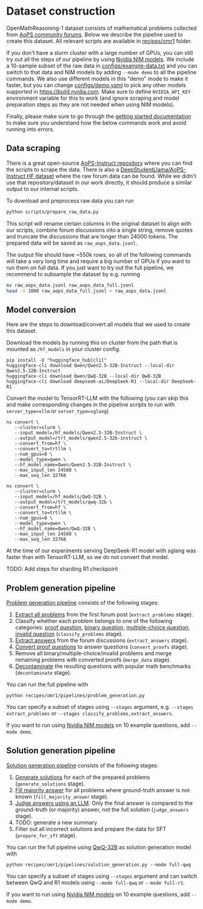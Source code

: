 # Dataset construction

OpenMathReasoning-1 dataset consists of mathematical problems collected from [AoPS community forums](https://artofproblemsolving.com/community). Below we describe the pipeline used to create this dataset. All relevant scripts are available in
[recipes/omr1](https://github.com/NVIDIA/NeMo-Skills/tree/main/recipes/omr1) folder.

If you don't have a slurm cluster with a large number of GPUs,
you can still try out all the steps of our pipeline by using [Nvidia NIM models](https://build.nvidia.com/). We include
a 10-sample subset of the raw data in [configs/example-data.txt](https://github.com/NVIDIA/NeMo-Skills/tree/main/recipes/omr1/configs/example-data.txt) and you can
switch to that data and NIM models by adding `--mode demo` to all the pipeline commands. We also use different models
in this "demo" mode to make it faster, but you can change [configs/demo.yaml](https://github.com/NVIDIA/NeMo-Skills/tree/main/recipes/omr1/configs/demo.yaml) to pick
any other models supported in https://build.nvidia.com. Make sure to define `NVIDIA_API_KEY` environment variable for this to work
(and ignore scraping and model preparation steps as they are not needed when using NIM models).

Finally, please make sure to go through the
[getting started documentation](../basics/index.md) to make sure you understand how the below commands
work and avoid running into errors.


## Data scraping

There is a great open-source [AoPS-Instruct repository](https://github.com/dsl-lab/aops) where you can find the scripts to scrape
the data. There is also a [DeepStudentLlama/AoPS-Instruct HF dataset](https://huggingface.co/datasets/DeepStudentLlama/AoPS-Instruct) where the raw forum data can be found.
While we didn't use that repository/dataset in our work directly, it should produce a similar output to our internal scripts.

To download and preprocess raw data you can run

```bash
python scripts/prepare_raw_data.py
```

This script will rename certain columns in the original dataset to align with our scripts, combine forum discussions into
a single string, remove quotes and truncate the discussions that are longer than 24000 tokens. The prepared data will be
saved as `raw_aops_data.jsonl`.

The output file should have ~550k rows, so all of the following commands will take a very long time and require a big
number of GPUs if you want to run them on full data. If you just want to try out the full pipeline, we recommend to subsample
the dataset by e.g. running

```bash
mv raw_aops_data.jsonl raw_aops_data_full.jsonl
head -n 1000 raw_aops_data_full.jsonl > raw_aops_data.jsonl
```

## Model conversion

Here are the steps to download/convert all models that we used to create this dataset.

Download the models by running this on cluster from the path that is mounted as `/hf_models` in your cluster config.
```
pip install -U "huggingface_hub[cli]"
huggingface-cli download Qwen/Qwen2.5-32B-Instruct --local-dir Qwen2.5-32B-Instruct
huggingface-cli download Qwen/QwQ-32B --local-dir QwQ-32B
huggingface-cli download deepseek-ai/DeepSeek-R1 --local-dir DeepSeek-R1
```

Convert the model to TensorRT-LLM with the following (you can skip this and make corresponding changes in the pipeline
scripts to run with `server_type=vllm` or `server_type=sglang`)

```
ns convert \
   --cluster=slurm \
   --input_model=/hf_models/Qwen2.5-32B-Instruct \
   --output_model=/trt_models/qwen2.5-32b-instruct \
   --convert_from=hf \
   --convert_to=trtllm \
   --num_gpus=8 \
   --model_type=qwen \
   --hf_model_name=Qwen/Qwen2.5-32B-Instruct \
   --max_input_len 24580 \
   --max_seq_len 32768

ns convert \
   --cluster=slurm \
   --input_model=/hf_models/QwQ-32B \
   --output_model=/trt_models/qwq-32b \
   --convert_from=hf \
   --convert_to=trtllm \
   --num_gpus=8 \
   --model_type=qwen \
   --hf_model_name=Qwen/QwQ-32B \
   --max_input_len 24580 \
   --max_seq_len 32768
```

At the time of our experiments serving DeepSeek-R1 model with sglang was faster than with TensorRT-LLM, so
we do not convert that model.

TODO: Add steps for sharding R1 checkpoint


## Problem generation pipeline

[Problem generation pipeline](https://github.com/NVIDIA/NeMo-Skills/tree/main/recipes/omr1/pipelines/problem_generation.py)
consists of the following stages:

1. [Extract all problems](https://github.com/NVIDIA/NeMo-Skills/tree/main/recipes/omr1/prompts/extract-problems.yaml)
   from the first forum post (`extract_problems` stage).
2. Classify whether each problem belongs to one of the following categories:
   [proof question](https://github.com/NVIDIA/NeMo-Skills/tree/main/recipes/omr1/prompts/classify-if-proof.yaml),
   [binary question](https://github.com/NVIDIA/NeMo-Skills/tree/main/recipes/omr1/prompts/classify-if-binary.yaml),
   [multiple-choice question](https://github.com/NVIDIA/NeMo-Skills/tree/main/recipes/omr1/prompts/classify-if-mcq.yaml),
   [invalid question](https://github.com/NVIDIA/NeMo-Skills/tree/main/recipes/omr1/prompts/classify-if-invalid.yaml)
   (`classify_problems` stage).
3. [Extract answers](https://github.com/NVIDIA/NeMo-Skills/tree/main/recipes/omr1/prompts/extract-answers.yaml)
   from the forum discussions (`extract_answers` stage).
4. [Convert proof questions](https://github.com/NVIDIA/NeMo-Skills/tree/main/recipes/omr1/prompts/convert-proofs.yaml)
   to answer questions (`convert_proofs` stage).
5. Remove all binary/multiple-choice/invalid problems and merge remaining problems with converted proofs (`merge_data` stage).
6. [Decontaminate](../pipelines/decontamination.md) the resulting questions with popular math benchmarks (`decontaminate` stage).

You can run the full pipeline with

```
python recipes/omr1/pipelines/problem_generation.py
```

You can specify a subset of stages using `--stages` argument, e.g. `--stages extract_problems` or `--stages classify_problems,extract_answers`.

If you want to run using [Nvidia NIM models](https://build.nvidia.com/models) on 10 example questions, add `--mode demo`.


## Solution generation pipeline

[Solution generation pipeline](https://github.com/NVIDIA/NeMo-Skills/tree/main/recipes/omr1/pipelines/solution_generation.py)
consists of the following stages:

1. [Generate solutions](../pipelines/generation.md) for each of the prepared problems (`generate_solutions` stage).
2. [Fill majority answer](https://github.com/NVIDIA/NeMo-Skills/tree/main/nemo_skills/evaluation/aggregate_answers.py)
   for all problems where ground-truth answer is not known (`fill_majority_answer` stage).
3. [Judge answers using an LLM](../pipelines/llm-as-a-judge.md). Only the final answer is compared to the ground-truth (or majority)
   answer, not the full solution (`judge_answers` stage).
4. TODO: generate a new summary
5. Filter out all incorrect solutions and prepare the data for SFT (`prepare_for_sft` stage).


You can run the full pipeline using [QwQ-32B](https://huggingface.co/Qwen/QwQ-32B) as solution generation model with

```
python recipes/omr1/pipelines/solution_generation.py --mode full-qwq
```

You can specify a subset of stages using `--stages` argument and can switch between QwQ and R1 models using `--mode full-qwq` or `--mode full-r1`.

If you want to run using [Nvidia NIM models](https://build.nvidia.com/models) on 10 example questions, add `--mode demo`.